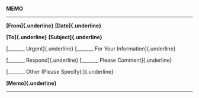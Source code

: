**MEMO**

  ------------------------------------------------------ ---------------------------------------------------
  **[From]{.underline}**                                 **[Date]{.underline}**
                                                         
                                                         
                                                         
  **[To]{.underline}**                                   **[Subject]{.underline}**
                                                         
  [\_\_\_\_\_\_\_ Urgent]{.underline}                    [\_\_\_\_\_\_\_ For Your Information]{.underline}
                                                         
  [\_\_\_\_\_\_\_ Respond]{.underline}                   [\_\_\_\_\_\_\_ Please Comment]{.underline}
                                                         
  [\_\_\_\_\_\_\_ Other (Please Specify):]{.underline}   
                                                         
  **[Memo]{.underline}**                                 
                                                         
                                                         
                                                         
  ------------------------------------------------------ ---------------------------------------------------
